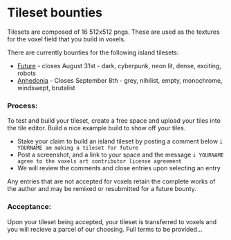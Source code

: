 # Tileset bounties

Tilesets are composed of 16 512x512 pngs. These are used as the textures for the voxel field that you build in voxels.

There are currently bounties for the following island tilesets:

 * [Future](future) - closes August 31st - dark, cyberpunk, neon lit, dense, exciting, robots
 * [Anhedonia](anhedonia) - Closes September 8th - grey, nihilist, empty, monochrome, windswept, brutalist
 
### Process:

To test and build your tileset, create a free space and upload your tiles into the tile editor. Build a nice example build to show off your tiles.

 * Stake your claim to build an island tileset by posting a comment below `i YOURNAME am making a tileset for future`
 * Post a screenshot, and a link to your space and the message `i YOURNAME agree to the voxels art contributor license agreement`
 * We will review the comments and close entries upon selecting an entry
 
 Any entries that are not accepted for voxels retain the complete works of the author and may be remixed or resubmitted for a future bounty.
 
### Acceptance:

Upon your tileset being accepted, your tileset is transferred to voxels and you will recieve a parcel of our choosing. Full terms to be provided...